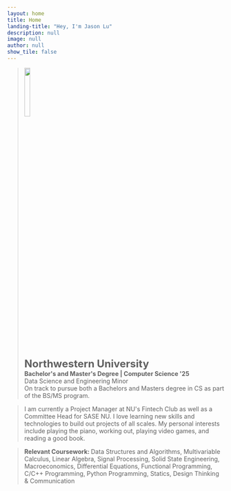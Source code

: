 ```yaml
---
layout: home
title: Home
landing-title: "Hey, I'm Jason Lu"
description: null
image: null
author: null
show_tile: false
---
```


<blockquote>
<div class="row">
<img id="nu" src="assets/images/Northwestern.png">
<div>
<b style="font-size:24px;">Northwestern University</b> 
<br/> <strong>Bachelor's and Master's Degree | Computer Science '25</strong>
<br/> Data Science and Engineering Minor 
<br/> On track to pursue both a Bachelors and Masters degree in CS as part of the BS/MS program. </div>
</div>
</blockquote>

<blockquote>
I am currently a Project Manager at NU's Fintech Club as well as a Committee Head for SASE NU. I love learning new skills and technologies to build out projects of all scales. My personal interests include playing the piano, working out, playing video games, and reading a good book. 
</blockquote>

<blockquote>
    <b> Relevant Coursework: </b> Data Structures and Algorithms, Multivariable Calculus, Linear Algebra, Signal Processing, Solid State Engineering, Macroeconomics, Differential Equations, Functional Programming, C/C++ Programming, Python Programming, Statics, Design Thinking & Communication
</blockquote>

<style>
/* Extra small devices (phones, 600px and down) */
@media only screen and (max-width: 600px) {
    #nu {
    height:32%;
    width:32%;
    margin-bottom: 10px;
  }
}

/* Small devices (portrait tablets and large phones, 600px and up) */
@media only screen and (min-width: 600px) {
    #nu {
    height:30%;
    width:30%;
    margin-bottom: 10px;
  }
}

/* Medium devices (landscape tablets, 768px and up) */
@media only screen and (min-width: 768px) {
    #nu {
    height:17%;
    width:17%;
  }
}

/* Large devices (laptops/desktops, 992px and up) */
@media only screen and (min-width: 992px) {
    #nu {
    height:16%;
    width:16%;
  }
}

/* Extra large devices (large laptops and desktops, 1200px and up) */
@media only screen and (min-width: 1200px) {
    #nu {
    height:14%;
    width:14%;
  }
}
</style>
